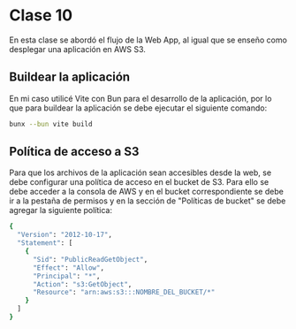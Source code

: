 # Clase 10

En esta clase se abordó el flujo de la Web App, al igual que se enseño como desplegar una aplicación en AWS S3.

## Buildear la aplicación

En mi caso utilicé Vite con Bun para el desarrollo de la aplicación, por lo que para buildear la aplicación se debe ejecutar el siguiente comando:

```bash
bunx --bun vite build
```

## Política de acceso a S3

Para que los archivos de la aplicación sean accesibles desde la web, se debe configurar una política de acceso en el bucket de S3. Para ello se debe acceder a la consola de AWS y en el bucket correspondiente se debe ir a la pestaña de permisos y en la sección de "Políticas de bucket" se debe agregar la siguiente política:

```bash
{
  "Version": "2012-10-17",
  "Statement": [
    {
      "Sid": "PublicReadGetObject",
      "Effect": "Allow",
      "Principal": "*",
      "Action": "s3:GetObject",
      "Resource": "arn:aws:s3:::NOMBRE_DEL_BUCKET/*"
    }
  ]
}
```
